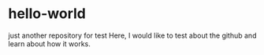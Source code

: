 # hello-world
just another repository for test
Here, I would like to test about the github and learn about how it works.
